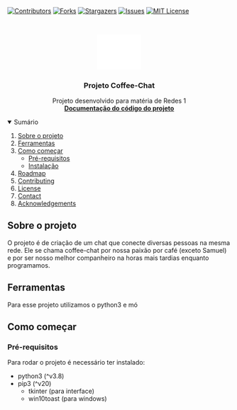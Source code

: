 [![Contributors][contributors-shield]][contributors-url]
[![Forks][forks-shield]][forks-url]
[![Stargazers][stars-shield]][stars-url]
[![Issues][issues-shield]][issues-url]
[![MIT License][license-shield]][license-url]


<!-- PROJECT LOGO -->
<br />
<p align="center">
  <a href="https://github.com/othneildrew/Best-README-Template">
    <img src="logo_2.png" alt="Logo" width="100">
  </a>

  <h3 align="center">Projeto Coffee-Chat</h3>

  <p align="center">
    Projeto desenvolvido para matéria de Redes 1
    <br />
    <a href="https://adrielfabricio.github.io/coffee-chat/"><strong>Documentação do código do projeto</strong></a>
    
    
  </p>
</p>


<!-- TABLE OF CONTENTS -->
<details open="open">
  <summary>Sumário</summary>
  <ol>
    <li>
      <a href="#sobre-o-projeto">Sobre o projeto</a>
    </li>
    <li>
      <a href="#ferramentas">Ferramentas</a>
    </li>
    <li>
        <a href="#como-começar">Como começar</a>
        <ul>
            <li><a href="#pré-requisitos">Pré-requisitos</a></li>
            <li><a href="#installation">Instalação</a></li>
        </ul>
    </li>
    <li><a href="#roadmap">Roadmap</a></li>
    <li><a href="#contributing">Contributing</a></li>
    <li><a href="#license">License</a></li>
    <li><a href="#contact">Contact</a></li>
    <li><a href="#acknowledgements">Acknowledgements</a></li>
  </ol>
</details>


## Sobre o projeto

O projeto é de criação de um chat que conecte diversas pessoas na mesma rede. Ele se chama coffee-chat por nossa paixão por café (exceto Samuel) e por ser nosso melhor companheiro na horas mais tardias enquanto programamos.

## Ferramentas

Para esse projeto utilizamos o python3 e mó


## Como começar



### Pré-requisitos

Para rodar o projeto é necessário ter instalado:

- python3 (^v3.8)
- pip3 (^v20)
    - tkinter (para interface)
    - win10toast (para windows)




<!-- MARKDOWN LINKS & IMAGES -->
<!-- https://www.markdownguide.org/basic-syntax/#reference-style-links -->
[contributors-shield]: https://img.shields.io/github/contributors/adrielfabricio/coffee-chat.svg?style=for-the-badge
[contributors-url]: https://github.com/adrielfabricio/coffee-chat/graphs/contributors
[forks-shield]: https://img.shields.io/github/forks/adrielfabricio/coffee-chat.svg?style=for-the-badge
[forks-url]: https://github.com/adrielfabricio/coffee-chat/network/members
[stars-shield]: https://img.shields.io/github/stars/adrielfabricio/coffee-chat.svg?style=for-the-badge
[stars-url]: https://github.com/adrielfabricio/coffee-chat/stargazers
[issues-shield]: https://img.shields.io/github/issues/adrielfabricio/coffee-chat.svg?style=for-the-badge
[issues-url]: https://github.com/adrielfabricio/coffee-chat/issues
[license-shield]: https://img.shields.io/github/license/adrielfabricio/coffee-chat.svg?style=for-the-badge
[license-url]: https://github.com/adrielfabricio/coffee-chat/blob/master/LICENSE.txt
[linkedin-shield]: https://img.shields.io/badge/-LinkedIn-black.svg?style=for-the-badge&logo=linkedin&colorB=555
[linkedin-url]: https://linkedin.com/in/othneildrew
[product-screenshot]: images/screenshot.png
